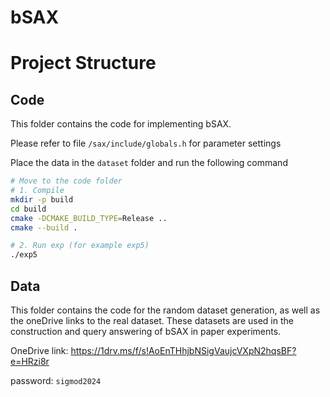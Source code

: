 # bSAX

#  Project Structure

## Code
This folder contains the code for implementing bSAX.

Please refer to file `/sax/include/globals.h` for parameter settings

Place the data in the `dataset` folder and run the following command

```bash
# Move to the code folder
# 1. Compile
mkdir -p build
cd build
cmake -DCMAKE_BUILD_TYPE=Release .. 
cmake --build .

# 2. Run exp (for example exp5)
./exp5
```

## Data
This folder contains the code for the random dataset generation, as well as the oneDrive links to the real dataset.
These datasets are used in the construction and query answering of bSAX in paper experiments.

OneDrive link: https://1drv.ms/f/s!AoEnTHhjbNSigVaujcVXpN2hqsBF?e=HRzi8r

password: `sigmod2024`


